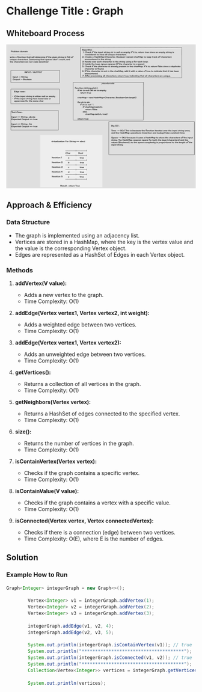 # Challenge Title : Graph 

## Whiteboard Process
![Whiteboard Image](assets/WB-Graph.png)


## Approach & Efficiency
### Data Structure
- The graph is implemented using an adjacency list.
- Vertices are stored in a HashMap, where the key is the vertex value and the value is the corresponding Vertex object.
- Edges are represented as a HashSet of Edges in each Vertex object.

### Methods
1. **addVertex(V value):**
    - Adds a new vertex to the graph.
    - Time Complexity: O(1)

2. **addEdge(Vertex<V> vertex1, Vertex<V> vertex2, int weight):**
    - Adds a weighted edge between two vertices.
    - Time Complexity: O(1)

3. **addEdge(Vertex<V> vertex1, Vertex<V> vertex2):**
    - Adds an unweighted edge between two vertices.
    - Time Complexity: O(1)

4. **getVertices():**
    - Returns a collection of all vertices in the graph.
    - Time Complexity: O(1)

5. **getNeighbors(Vertex<V> vertex):**
    - Returns a HashSet of edges connected to the specified vertex.
    - Time Complexity: O(1)

6. **size():**
    - Returns the number of vertices in the graph.
    - Time Complexity: O(1)

7. **isContainVertex(Vertex<V> vertex):**
    - Checks if the graph contains a specific vertex.
    - Time Complexity: O(1)

8. **isContainValue(V value):**
    - Checks if the graph contains a vertex with a specific value.
    - Time Complexity: O(1)

9. **isConnected(Vertex<V> vertex, Vertex<V> connectedVertex):**
    - Checks if there is a connection (edge) between two vertices.
    - Time Complexity: O(E), where E is the number of edges.

## Solution

### Example How to Run

```java
Graph<Integer> integerGraph = new Graph<>();

        Vertex<Integer> v1 = integerGraph.addVertex(1);
        Vertex<Integer> v2 = integerGraph.addVertex(2);
        Vertex<Integer> v3 = integerGraph.addVertex(3);

        integerGraph.addEdge(v1, v2, 4);
        integerGraph.addEdge(v2, v3, 5);

        System.out.println(integerGraph.isContainVertex(v1)); // true
        System.out.println("**************************************");
        System.out.println(integerGraph.isConnected(v1, v2)); // true
        System.out.println("**************************************");
        Collection<Vertex<Integer>> vertices = integerGraph.getVertices(); // [1 edges -> [1  connected to 2 weight: 4], 2 edges -> [2  connected to 3 weight: 5, 2  connected to 1 weight: 4], 3 edges -> [3  connected to 2 weight: 5]]

        System.out.println(vertices);
```